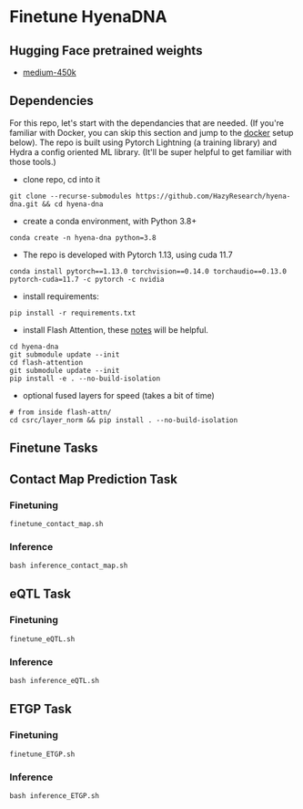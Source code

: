 # Finetune HyenaDNA

## Hugging Face pretrained weights
<a name="huggingface"></a>

- [medium-450k](https://huggingface.co/LongSafari/hyenadna-medium-450k-seqlen/tree/main)

## Dependencies
<a name="dependencies"></a>

For this repo, let's start with the dependancies that are needed. (If you're familiar with Docker, you can skip this section and jump to the [docker](#docker) setup below). The repo is built using Pytorch Lightning (a training library) and Hydra a config oriented ML library. (It'll be super helpful to get familiar with those tools.)

- clone repo, cd into it

```
git clone --recurse-submodules https://github.com/HazyResearch/hyena-dna.git && cd hyena-dna
```

- create a conda environment, with Python 3.8+

```
conda create -n hyena-dna python=3.8
```

- The repo is developed with Pytorch 1.13, using cuda 11.7

```
conda install pytorch==1.13.0 torchvision==0.14.0 torchaudio==0.13.0 pytorch-cuda=11.7 -c pytorch -c nvidia
```

- install requirements:
```
pip install -r requirements.txt
```
- install Flash Attention, these [notes](https://github.com/HazyResearch/safari#getting-started) will be helpful.
```
cd hyena-dna
git submodule update --init
cd flash-attention
git submodule update --init
pip install -e . --no-build-isolation
```
- optional fused layers for speed (takes a bit of time)
```
# from inside flash-attn/
cd csrc/layer_norm && pip install . --no-build-isolation
```

## Finetune Tasks

## Contact Map Prediction Task

### Finetuning

```
finetune_contact_map.sh
```

### Inference
```markdown
bash inference_contact_map.sh
```

## eQTL Task

### Finetuning

```
finetune_eQTL.sh
```

### Inference
```markdown
bash inference_eQTL.sh
```

## ETGP Task

### Finetuning

```
finetune_ETGP.sh
```

### Inference
```markdown
bash inference_ETGP.sh
```

